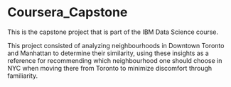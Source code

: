 # Coursera_Capstone
This is the capstone project that is part of the IBM Data Science course.

This project consisted of analyzing neighbourhoods in Downtown Toronto and Manhattan to determine their similarity, using these insights as a reference for recommending which neighbourhood one should choose in NYC when moving there from Toronto to minimize discomfort through familiarity.
